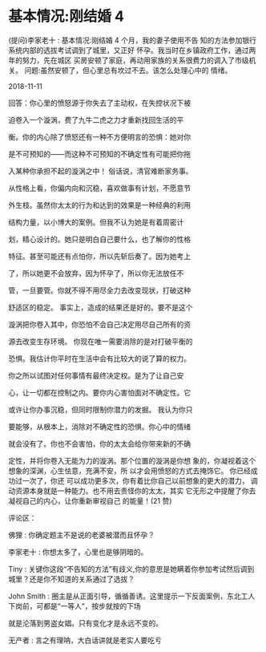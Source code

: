 # 基本情况:刚结婚 4

(提问)李家老十 : 基本情况:刚结婚 4 个月，我的妻子使用不告 知的方法参加银行系统内部的选拔考试调到了城里，又正好 怀孕。我当时在乡镇政府工作，通过两年的努力，先在城区 买房安顿了家庭，再动用家族的关系很费力的调入了市级机 关。 问题:虽然安顿了，但心里总有坎过不去。该怎么处理心中的 情绪。

2018-11-11

回答：你心里的愤怒源于你失去了主动权，在失控状况下被

迫卷入一个漩涡，费了九牛二虎之力才重新找回生活的平

衡。你的内心除了愤怒还有一种不方便明言的恐惧：她对你

是不可预知的——而这种不可预知的不确定性有可能把你拖

入某种你承担不起的漩涡之中！ 俗话说，清官难断家务事。

从性格上看，你偏内向和沉稳，喜欢做事有计划，不愿意节

外生枝。虽然你太太的行为和达到的效果是一种经典的利用

结构力量，以小博大的案例。但我不认为她是有着周密计

划，精心设计的。她只是明白自己要什么，也了解你的性格

特征。甚至可能还有点怕你，所以先斩后奏了。因为她考上

了，所以她更不会放弃，因为怀孕了，所以你无法放任不

管，一旦要管。你就不得不用尽全力去改变现状，打破这种

舒适区的稳定。 事实上，造成的结果还是好的。要不是这个

漩涡把你卷入其中，你恐怕不会自己决定用尽自己所有的资

源去改变生存环境。 你现在唯一需要消除的是对打破平衡的

恐惧。我估计你平时在生活中会有比较大的说了算的权力。

你之所以试图对任何事情有最终决定权。是为了让自己安

心，让一切都在控制之内。要你内心害怕面对不确定性。它

或许让你办事沉稳，但同时限制你潜力的发掘。 我认为你只

要能够，从根本上，消除对不确定性的恐惧。你心中的情绪

就会没有了。你也不会害怕，你的太太会给你带来新的不确

定性，并将你卷入无能为力的漩涡。那个位置的漩涡是你想 象的，你凝视着这个想象的深渊，心生怯意，充满不安，所 以才会用愤怒的方式去掩饰它。 你已经成功过一次了，你还 可以成功更多次，你有着比你自己以前想象的更大的潜力， 调动资源本身就是一种能力。也不用去责怪你的太太，其实 它无形之中提醒了你去凝视自己的内心，让你重新审视自己 的能量！(21 赞)

评论区：

佛狸 : 你确定题主不是说的老婆被潜而且怀孕？

李家老十 : 你想太多了，心里也是够阴暗的。

Tiny : 关键你这段“不告知的方法”有歧义,你的意思是她瞒着你参加考试然后调到城里？还是你不知道的关系通过了选拔？

John Smith : 圈主是从正面引导，循循善诱。这里提示一下反面案例，东北工人下岗前，可都是“一等人”，按步就按的下场

就是沦落到男盗女娼。只有变化才是永远不变的。

无产者 : 言之有理呐，大白话讲就是老实人要吃亏
